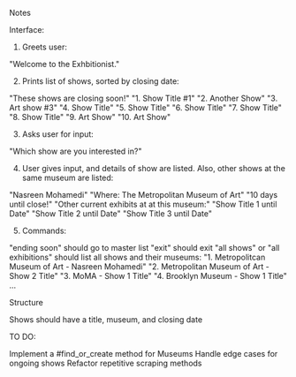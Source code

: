 Notes

Interface:

1. Greets user:

"Welcome to the Exhbitionist."

2. Prints list of shows, sorted by closing date:

"These shows are closing soon!"
"1. Show Title #1"
"2. Another Show"
"3. Art show #3"
"4. Show Title"
"5. Show Title"
"6. Show Title"
"7. Show Title"
"8. Show Title"
"9. Art Show"
"10. Art Show"



3. Asks user for input:

"Which show are you interested in?"

4. User gives input, and details of show are listed. Also, other shows at the same museum are listed:

"Nasreen Mohamedi"
"Where: The Metropolitan Museum of Art"
"10 days until close!"
"Other current exhibits at at this museum:"
"Show Title 1 until Date"
"Show Title 2 until Date"
"Show Title 3 until Date"

5. Commands:

"ending soon" should go to master list
"exit" should exit
"all shows" or "all exhibitions" should list all shows and their museums:
    "1. Metropolitcan Museum of Art - Nasreen Mohamedi"
    "2. Metropolitan Museum of Art - Show 2 Title"
    "3. MoMA - Show 1 Title"
    "4. Brooklyn Museum - Show 1 Title"
    ...



Structure


Shows should have a title, museum, and closing date


TO DO:

Implement a #find_or_create method for Museums
Handle edge cases for ongoing shows
Refactor repetitive scraping methods


